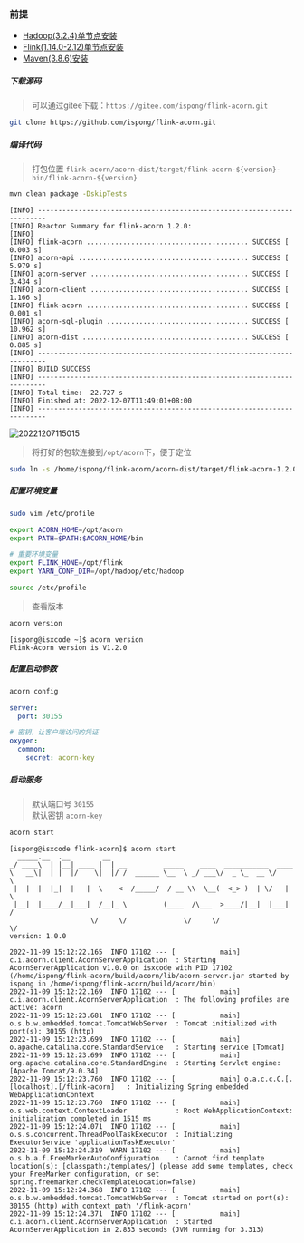 ### 前提

- [Hadoop(3.2.4)单节点安装](https://ispong.isxcode.com/hadoop/hadoop/hadoop%20%E5%8D%95%E8%8A%82%E7%82%B9%E5%AE%89%E8%A3%85/)
- [Flink(1.14.0-2.12)单节点安装](https://ispong.isxcode.com/hadoop/flink/flink%20%E5%8D%95%E8%8A%82%E7%82%B9%E5%AE%89%E8%A3%85/)
- [Maven(3.8.6)安装](https://ispong.isxcode.com/spring/maven/maven%20%E5%AE%89%E8%A3%85/)

##### 下载源码

> 可以通过gitee下载：`https://gitee.com/ispong/flink-acorn.git`

```bash
git clone https://github.com/ispong/flink-acorn.git
```

##### 编译代码

> 打包位置 `flink-acorn/acorn-dist/target/flink-acorn-${version}-bin/flink-acorn-${version}`

```bash
mvn clean package -DskipTests
```

```log
[INFO] ------------------------------------------------------------------------
[INFO] Reactor Summary for flink-acorn 1.2.0:
[INFO] 
[INFO] flink-acorn ........................................ SUCCESS [  0.003 s]
[INFO] acorn-api .......................................... SUCCESS [  5.979 s]
[INFO] acorn-server ....................................... SUCCESS [  3.434 s]
[INFO] acorn-client ....................................... SUCCESS [  1.166 s]
[INFO] flink-acorn ........................................ SUCCESS [  0.001 s]
[INFO] acorn-sql-plugin ................................... SUCCESS [ 10.962 s]
[INFO] acorn-dist ......................................... SUCCESS [  0.885 s]
[INFO] ------------------------------------------------------------------------
[INFO] BUILD SUCCESS
[INFO] ------------------------------------------------------------------------
[INFO] Total time:  22.727 s
[INFO] Finished at: 2022-12-07T11:49:01+08:00
[INFO] ------------------------------------------------------------------------
```

![20221207115015](https://img.isxcode.com/picgo/20221207115015.png)

> 将打好的包软连接到`/opt/acorn`下，便于定位

```bash
sudo ln -s /home/ispong/flink-acorn/acorn-dist/target/flink-acorn-1.2.0-bin/flink-acorn-1.2.0 /opt/acorn
```

##### 配置环境变量

```bash
sudo vim /etc/profile
```

```bash
export ACORN_HOME=/opt/acorn
export PATH=$PATH:$ACORN_HOME/bin 

# 重要环境变量
export FLINK_HONE=/opt/flink
export YARN_CONF_DIR=/opt/hadoop/etc/hadoop
```

```bash
source /etc/profile
```

> 查看版本

```bash
acorn version
```

```log
[ispong@isxcode ~]$ acorn version
Flink-Acorn version is V1.2.0
```

##### 配置启动参数

```bash
acorn config
```

```yml
server:
  port: 30155

# 密钥，让客户端访问的凭证
oxygen:
  common:
    secret: acorn-key
```

##### 启动服务

> 默认端口号 `30155` </br>
> 默认密钥 `acorn-key`

```bash
acorn start
```

```log
[ispong@isxcode flink-acorn]$ acorn start
  _____.__  .__        __
_/ ____\  | |__| ____ |  | __         _____    ____  ___________  ____
\   __\|  | |  |/    \|  |/ /  ______ \__  \ _/ ___\/  _ \_  __ \/    \
 |  |  |  |_|  |   |  \    <  /_____/  / __ \\  \__(  <_> )  | \/   |  \
 |__|  |____/__|___|  /__|_ \         (____  /\___  >____/|__|  |___|  /
                    \/     \/              \/     \/                 \/
version: 1.0.0

2022-11-09 15:12:22.165  INFO 17102 --- [           main] c.i.acorn.client.AcornServerApplication  : Starting AcornServerApplication v1.0.0 on isxcode with PID 17102 (/home/ispong/flink-acorn/build/acorn/lib/acorn-server.jar started by ispong in /home/ispong/flink-acorn/build/acorn/bin)
2022-11-09 15:12:22.169  INFO 17102 --- [           main] c.i.acorn.client.AcornServerApplication  : The following profiles are active: acorn
2022-11-09 15:12:23.681  INFO 17102 --- [           main] o.s.b.w.embedded.tomcat.TomcatWebServer  : Tomcat initialized with port(s): 30155 (http)
2022-11-09 15:12:23.699  INFO 17102 --- [           main] o.apache.catalina.core.StandardService   : Starting service [Tomcat]
2022-11-09 15:12:23.699  INFO 17102 --- [           main] org.apache.catalina.core.StandardEngine  : Starting Servlet engine: [Apache Tomcat/9.0.34]
2022-11-09 15:12:23.760  INFO 17102 --- [           main] o.a.c.c.C.[.[localhost].[/flink-acorn]   : Initializing Spring embedded WebApplicationContext
2022-11-09 15:12:23.760  INFO 17102 --- [           main] o.s.web.context.ContextLoader            : Root WebApplicationContext: initialization completed in 1515 ms
2022-11-09 15:12:24.071  INFO 17102 --- [           main] o.s.s.concurrent.ThreadPoolTaskExecutor  : Initializing ExecutorService 'applicationTaskExecutor'
2022-11-09 15:12:24.319  WARN 17102 --- [           main] o.s.b.a.f.FreeMarkerAutoConfiguration    : Cannot find template location(s): [classpath:/templates/] (please add some templates, check your FreeMarker configuration, or set spring.freemarker.checkTemplateLocation=false)
2022-11-09 15:12:24.368  INFO 17102 --- [           main] o.s.b.w.embedded.tomcat.TomcatWebServer  : Tomcat started on port(s): 30155 (http) with context path '/flink-acorn'
2022-11-09 15:12:24.371  INFO 17102 --- [           main] c.i.acorn.client.AcornServerApplication  : Started AcornServerApplication in 2.833 seconds (JVM running for 3.313)
```
